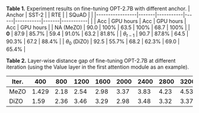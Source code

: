 **Table 1.** Experiment results on fine-tuning OPT-2.7B with different anchor.
| Anchor         | SST-2 |           | RTE  |           | SQuAD |           |
|-----------------|-------|-----------|------|-----------|-------|-----------|
|          | Acc   | GPU hours | Acc  | GPU hours | Acc   | GPU hours |
| NA (MeZO)     | 90.0  | 100%      | 63.5 | 100%      | 68.7  | 100%      |
| **0**           | 87.9     | 85.7%         | 59.4    | 91.0%         | 63.2     | 81.8%         |
| $\theta_{t-1}$      | 90.7  | 87.8%     | 64.5 | 90.3%     | 67.2  | 88.4%     |
| $\theta_0$ (DiZO) | 92.5  | 55.7%     | 68.2 | 62.3%     | 69.0  | 65.4%     |


**Table 2.** Layer-wise distance gap of fine-tuning OPT-2.7B at different iteration (using the Value layer in the first attention module as an example).

| Iter. | 400   | 800  | 1200 | 1600 | 2000 | 2400 | 2800 | 3200 |
|-------|-------|------|------|------|------|------|------|------|
| MeZO  | 1.429 | 2.18 | 2.54 | 2.98 | 3.37 | 3.83 | 4.23 | 4.53 |
| DiZO  | 1.59  | 2.36 | 3.46 | 3.29 | 2.98 | 3.48 | 3.32 | 3.37 |

